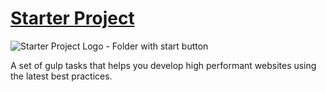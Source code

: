 # [Starter Project]

![Starter Project Logo - Folder with start button](https://raw.githubusercontent.com/maliMirkec/starter-project/master/src/gfx/png/starter-project.png)

A set of gulp tasks that helps you develop high performant websites using the latest best practices.

[Starter Project]: https://github.com/maliMirkec/starter-project
